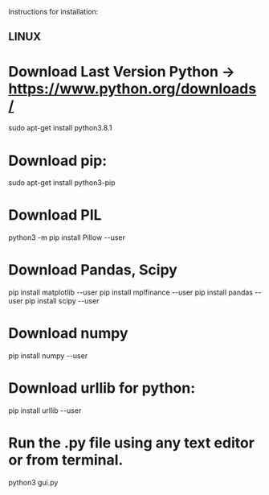 Instructions for installation:

## LINUX
# Download Last Version Python -> https://www.python.org/downloads/
sudo apt-get install python3.8.1

# Download pip:
sudo apt-get install python3-pip

# Download PIL
python3 -m pip install Pillow --user

# Download Pandas, Scipy
pip install matplotlib --user
pip install mplfinance --user
pip install pandas --user
pip install scipy --user

# Download numpy
pip install numpy --user


# Download urllib for python:
pip install urllib --user

# Run the .py file using any text editor or from terminal.
python3 gui.py



